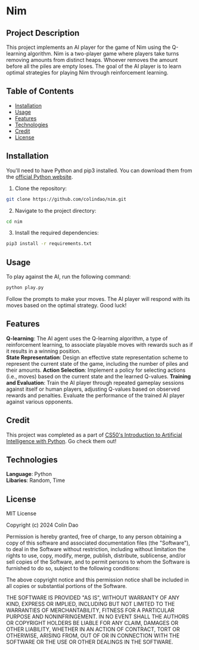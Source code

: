 # Nim

## Project Description

This project implements an AI player for the game of Nim using the Q-learning algorithm. 
Nim is a two-player game where players take turns removing amounts from distinct heaps. 
Whoever removes the amount before all the piles are empty loses.
The goal of the AI player is to learn optimal strategies for playing Nim through reinforcement learning.

## Table of Contents

- [Installation](#installation)
- [Usage](#usage)
- [Features](#features)
- [Technologies](#technologies)
- [Credit](#credit)
- [License](#license)

## Installation

You'll need to have Python and pip3 installed. You can download them from the [official Python website](https://www.python.org/downloads/).

1. Clone the repository:

```bash
git clone https://github.com/colindao/nim.git
```

2. Navigate to the project directory:

```bash
cd nim
```

3. Install the required dependencies:

```bash
pip3 install -r requirements.txt
```

## Usage

To play against the AI, run the following command:

```bash
python play.py
```

Follow the prompts to make your moves. The AI player will respond with its moves based on the optimal strategy. Good luck!

## Features

**Q-learning**: The AI agent uses the Q-learning algorithm, a type of reinforcement learning, to associate playable moves with rewards such as if it results in a winning position. <br />
**State Representation**: Design an effective state representation scheme to represent the current state of the game, including the number of piles and their amounts.
**Action Selection**: Implement a policy for selecting actions (i.e., moves) based on the current state and the learned Q-values.
**Training and Evaluation**: Train the AI player through repeated gameplay sessions against itself or human players, adjusting Q-values based on observed rewards and penalties. Evaluate the performance of the trained AI player against various opponents.

## Credit

This project was completed as a part of [CS50's Introduction to Artificial Intelligence with Python](https://cs50.harvard.edu/ai/2024/). Go check them out!

## Technologies
**Language**: Python <br />
**Libaries**: Random, Time

## License

MIT License

Copyright (c) 2024 Colin Dao

Permission is hereby granted, free of charge, to any person obtaining a copy
of this software and associated documentation files (the "Software"), to deal
in the Software without restriction, including without limitation the rights
to use, copy, modify, merge, publish, distribute, sublicense, and/or sell
copies of the Software, and to permit persons to whom the Software is
furnished to do so, subject to the following conditions:

The above copyright notice and this permission notice shall be included in all
copies or substantial portions of the Software.

THE SOFTWARE IS PROVIDED "AS IS", WITHOUT WARRANTY OF ANY KIND, EXPRESS OR
IMPLIED, INCLUDING BUT NOT LIMITED TO THE WARRANTIES OF MERCHANTABILITY,
FITNESS FOR A PARTICULAR PURPOSE AND NONINFRINGEMENT. IN NO EVENT SHALL THE
AUTHORS OR COPYRIGHT HOLDERS BE LIABLE FOR ANY CLAIM, DAMAGES OR OTHER
LIABILITY, WHETHER IN AN ACTION OF CONTRACT, TORT OR OTHERWISE, ARISING FROM,
OUT OF OR IN CONNECTION WITH THE SOFTWARE OR THE USE OR OTHER DEALINGS IN THE
SOFTWARE.
